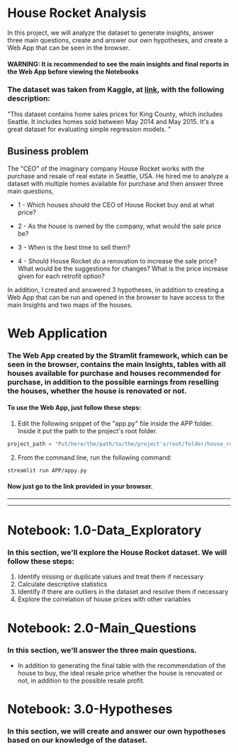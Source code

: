 # House Rocket Analysis
In this project, we will analyze the dataset to generate insights, answer three main questions, create and answer our own hypotheses, and create a Web App that can be seen in the browser.

#### WARNING: It is recommended to see the main insights and final reports in the Web App before viewing the Notebooks

### The dataset was taken from Kaggle, at [link](https://www.kaggle.com/harlfoxem/housesalesprediction), with the following description:

"This dataset contains home sales prices for King County, which includes Seattle. It includes homes sold between May 2014 and May 2015.
It's a great dataset for evaluating simple regression models. "

## Business problem

The "CEO" of the imaginary company House Rocket works with the purchase and resale of real estate in Seattle, USA. He hired me to analyze a dataset with multiple homes available for purchase and then answer three main questions,

* 1 - Which houses should the CEO of House Rocket buy and at what price?

* 2 - As the house is owned by the company, what would the sale price be?

* 3 - When is the best time to sell them?

* 4 - Should House Rocket do a renovation to increase the sale price? What would be the suggestions for changes? What is the price increase given for each retrofit option?

In addition, I created and answered 3 hypotheses, in addition to creating a Web App that can be run and opened in the browser to have access to the main Insights and two maps of the houses.

# Web Application
### The Web App created by the Stramlit framework, which can be seen in the browser, contains the main Insights, tables with all houses available for purchase and houses recommended for purchase, in addition to the possible earnings from reselling the houses, whether the house is renovated or not.


#### To use the Web App, just follow these steps:

1. Edit the following snippet of the "app.py" file inside the APP folder. Inside it put the path to the project's root folder.

```python
project_path = "Put/here/the/path/to/the/project's/root/folder/house_rocket_analysis"
```

2. From the command line, run the following command:
```bash
streamlit run APP/appy.py
```

#### Now just go to the link provided in your browser.
---
---
# Notebook: 1.0-Data_Exploratory

### In this section, we'll explore the House Rocket dataset. We will follow these steps:

1. Identify missing or duplicate values ​​and treat them if necessary
2. Calculate descriptive statistics
3. Identify if there are outliers in the dataset and resolve them if necessary
4. Explore the correlation of house prices with other variables
#
# Notebook: 2.0-Main_Questions

### In this section, we'll answer the three main questions.
* In addition to generating the final table with the recommendation of the house to buy, the ideal resale price whether the house is renovated or not, in addition to the possible resale profit.

#
# Notebook: 3.0-Hypotheses

### In this section, we will create and answer our own hypotheses based on our knowledge of the dataset.
